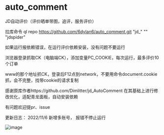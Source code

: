 # auto_comment
JD自动评价（评价晒单带图，追评，服务评价）

拉库命令 ql repo https://github.com/6dylan6/auto_comment.git "jd_" "" "jdspider"

如果运行报依赖错误，在运行评价依赖安装，没有问题不要运行

浏览器登录抓取CK（电脑端CK），添加变量PC_COOKIE，每次运行，最多评价10个订单

www的那个地址抓CK，登录后F12点到network，不要用命令document.cookie抓，会不完整，找带cookie的请求复制

感谢原库作者https://github.com/Dimlitter/jd_AutoComment  在其基础上进行修改优化，适配青龙面板，自动安装依赖

有问题欢迎提pr、issue

更新日志：
2022/11/6
新增多账号，
报错不停止运行

![image](https://i.postimg.cc/NG6g4pHf/1.jpg)